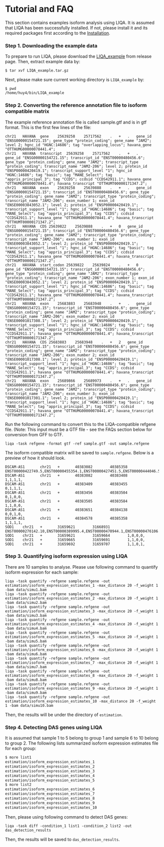 # Tutorial and FAQ
This section contains examples isoform analysis using LIQA. It is assumed that LIQA has been successfully installed. If not, please install it and its required packages first according to the [Installation](https://github.com/WGLab/LIQA/blob/master/doc/Install.md).

### Step 1. Downloading the example data

To prepare to run LIQA, please download the [LIQA_example](https://github.com/WGLab/LIQA/releases/tag/1.0.0) from release page. Then, extract example data by:
```
$ tar xvf LIQA_example.tar.gz
```
Next, please make sure current working directory is `LIQA_example` by:
```
$ pwd
/home/huy4/bin/LIQA_example
```
### Step 2. Converting the reference annotation file to isoform compatible matrix
The example reference annotation file is called sample.gtf and is in gtf format. This is the first few lines of the file:
```
chr21	HAVANA	gene	25639258	25717562	.	+	.	gene_id "ENSG00000154721.15"; gene_type "protein_coding"; gene_name "JAM2"; level 2; hgnc_id "HGNC:14686"; tag "overlapping_locus"; havana_gene "OTTHUMG00000078441.4";
chr21	HAVANA	transcript	25639258	25717562	.	+	.	gene_id "ENSG00000154721.15"; transcript_id "ENST00000480456.6"; gene_type "protein_coding"; gene_name "JAM2"; transcript_type "protein_coding"; transcript_name "JAM2-206"; level 2; protein_id "ENSP00000420419.1"; transcript_support_level "1"; hgnc_id "HGNC:14686"; tag "basic"; tag "MANE_Select"; tag "appris_principal_3"; tag "CCDS"; ccdsid "CCDS42911.1"; havana_gene "OTTHUMG00000078441.4"; havana_transcript "OTTHUMT00000171347.2";
chr21	HAVANA	exon	25639258	25639888	.	+	.	gene_id "ENSG00000154721.15"; transcript_id "ENST00000480456.6"; gene_type "protein_coding"; gene_name "JAM2"; transcript_type "protein_coding"; transcript_name "JAM2-206"; exon_number 1; exon_id "ENSE00003843052.1"; level 2; protein_id "ENSP00000420419.1"; transcript_support_level "1"; hgnc_id "HGNC:14686"; tag "basic"; tag "MANE_Select"; tag "appris_principal_3"; tag "CCDS"; ccdsid "CCDS42911.1"; havana_gene "OTTHUMG00000078441.4"; havana_transcript "OTTHUMT00000171347.2";
chr21	HAVANA	CDS	25639822	25639888	.	+	0	gene_id "ENSG00000154721.15"; transcript_id "ENST00000480456.6"; gene_type "protein_coding"; gene_name "JAM2"; transcript_type "protein_coding"; transcript_name "JAM2-206"; exon_number 1; exon_id "ENSE00003843052.1"; level 2; protein_id "ENSP00000420419.1"; transcript_support_level "1"; hgnc_id "HGNC:14686"; tag "basic"; tag "MANE_Select"; tag "appris_principal_3"; tag "CCDS"; ccdsid "CCDS42911.1"; havana_gene "OTTHUMG00000078441.4"; havana_transcript "OTTHUMT00000171347.2";
chr21	HAVANA	start_codon	25639822	25639824	.	+	0	gene_id "ENSG00000154721.15"; transcript_id "ENST00000480456.6"; gene_type "protein_coding"; gene_name "JAM2"; transcript_type "protein_coding"; transcript_name "JAM2-206"; exon_number 1; exon_id "ENSE00003843052.1"; level 2; protein_id "ENSP00000420419.1"; transcript_support_level "1"; hgnc_id "HGNC:14686"; tag "basic"; tag "MANE_Select"; tag "appris_principal_3"; tag "CCDS"; ccdsid "CCDS42911.1"; havana_gene "OTTHUMG00000078441.4"; havana_transcript "OTTHUMT00000171347.2";
chr21	HAVANA	exon	25683883	25683948	.	+	.	gene_id "ENSG00000154721.15"; transcript_id "ENST00000480456.6"; gene_type "protein_coding"; gene_name "JAM2"; transcript_type "protein_coding"; transcript_name "JAM2-206"; exon_number 2; exon_id "ENSE00001017308.1"; level 2; protein_id "ENSP00000420419.1"; transcript_support_level "1"; hgnc_id "HGNC:14686"; tag "basic"; tag "MANE_Select"; tag "appris_principal_3"; tag "CCDS"; ccdsid "CCDS42911.1"; havana_gene "OTTHUMG00000078441.4"; havana_transcript "OTTHUMT00000171347.2";
chr21	HAVANA	CDS	25683883	25683948	.	+	2	gene_id "ENSG00000154721.15"; transcript_id "ENST00000480456.6"; gene_type "protein_coding"; gene_name "JAM2"; transcript_type "protein_coding"; transcript_name "JAM2-206"; exon_number 2; exon_id "ENSE00001017308.1"; level 2; protein_id "ENSP00000420419.1"; transcript_support_level "1"; hgnc_id "HGNC:14686"; tag "basic"; tag "MANE_Select"; tag "appris_principal_3"; tag "CCDS"; ccdsid "CCDS42911.1"; havana_gene "OTTHUMG00000078441.4"; havana_transcript "OTTHUMT00000171347.2";
chr21	HAVANA	exon	25689866	25689973	.	+	.	gene_id "ENSG00000154721.15"; transcript_id "ENST00000480456.6"; gene_type "protein_coding"; gene_name "JAM2"; transcript_type "protein_coding"; transcript_name "JAM2-206"; exon_number 3; exon_id "ENSE00001017301.1"; level 2; protein_id "ENSP00000420419.1"; transcript_support_level "1"; hgnc_id "HGNC:14686"; tag "basic"; tag "MANE_Select"; tag "appris_principal_3"; tag "CCDS"; ccdsid "CCDS42911.1"; havana_gene "OTTHUMG00000078441.4"; havana_transcript "OTTHUMT00000171347.2";
```

Run the following command to convert this to the LIQA-compatible refgene file. (Note: This input must be a GTF file - see the FAQs section below for conversion from GFF to GTF.
```
liqa -task refgene -format gtf -ref sample.gtf -out sample.refgene
```
The isoform compatible matrix will be saved to `sample.refgene`. Below is a preview of how it should look.
```
DSCAM-AS1       chr21   +       40383082        40385358        ENST00000422749.5,ENST00000455354.1,ENST00000427451.5,ENST00000444046.5,
DSCAM-AS1       chr21   +       40383082        40383408        1,1,1,1,
DSCAM-AS1       chr21   +       40383409        40383455        0,1,1,1,
DSCAM-AS1       chr21   +       40383456        40383504        0,1,0,0,
DSCAM-AS1       chr21   +       40383505        40383584        1,1,0,0,
DSCAM-AS1       chr21   +       40383651        40384138        0,0,1,0,
DSCAM-AS1       chr21   +       40384578        40385358        1,1,1,1,
SOD1    chr21   +       31659621        31668931        ENST00000270142.10,ENST00000389995.4,ENST00000470944.1,ENST00000476106.5,
SOD1    chr21   +       31659621        31659664        1,0,0,0,
SOD1    chr21   +       31659665        31659691        1,1,0,0,
SOD1    chr21   +       31659692        31659707        1,1,0,1,
```

### Step 3. Quantifying isoform expression using LIQA
There are 10 samples to analyse. Please use following command to quantify isoform expression for each sample:
```
liqa -task quantify -refgene sample.refgene -out estimation/isoform_expression_estimates_1 -max_distance 20 -f_weight 1 -bam data/simu1.bam
liqa -task quantify -refgene sample.refgene -out estimation/isoform_expression_estimates_2 -max_distance 20 -f_weight 1 -bam data/simu2.bam
liqa -task quantify -refgene sample.refgene -out estimation/isoform_expression_estimates_3 -max_distance 20 -f_weight 1 -bam data/simu3.bam
liqa -task quantify -refgene sample.refgene -out estimation/isoform_expression_estimates_4 -max_distance 20 -f_weight 1 -bam data/simu4.bam
liqa -task quantify -refgene sample.refgene -out estimation/isoform_expression_estimates_5 -max_distance 20 -f_weight 1 -bam data/simu5.bam
liqa -task quantify -refgene sample.refgene -out estimation/isoform_expression_estimates_6 -max_distance 20 -f_weight 1 -bam data/simu6.bam
liqa -task quantify -refgene sample.refgene -out estimation/isoform_expression_estimates_7 -max_distance 20 -f_weight 1 -bam data/simu7.bam
liqa -task quantify -refgene sample.refgene -out estimation/isoform_expression_estimates_8 -max_distance 20 -f_weight 1 -bam data/simu8.bam
liqa -task quantify -refgene sample.refgene -out estimation/isoform_expression_estimates_9 -max_distance 20 -f_weight 1 -bam data/simu9.bam
liqa -task quantify -refgene sample.refgene -out estimation/isoform_expression_estimates_10 -max_distance 20 -f_weight 1 -bam data/simu10.bam
```
Then, the results will be under the directory of `estimation`.

### Step 4. Detecting DAS genes using LIQA
It is assumed that sample 1 to 5 belong to group 1 and sample 6 to 10 belong to group 2. The following lists summarized isoform expression estimates file for each group:
```bash
$ more list1
estimation/isoform_expression_estimates_1
estimation/isoform_expression_estimates_2
estimation/isoform_expression_estimates_3
estimation/isoform_expression_estimates_4
estimation/isoform_expression_estimates_5
$ more list2
estimation/isoform_expression_estimates_6
estimation/isoform_expression_estimates_7
estimation/isoform_expression_estimates_8
estimation/isoform_expression_estimates_9
estimation/isoform_expression_estimates_10
```
Then, please using following command to detect DAS genes:
```
liqa -task diff -condition_1 list1 -condition_2 list2 -out das_detection_results
```
Then, the results will be saved to `das_detection_results`.

